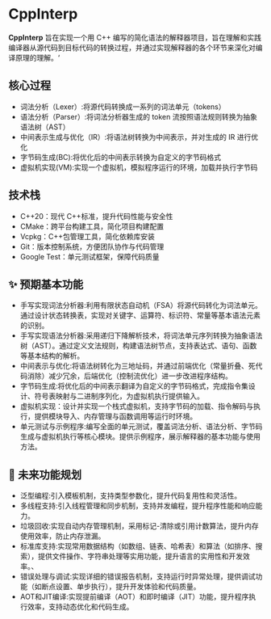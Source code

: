 ﻿# CppInterp

 **CppInterp** 旨在实现一个用 C++ 编写的简化语法的解释器项目，旨在理解和实践编译器从源代码到目标代码的转换过程，并通过实现解释器的各个环节来深化对编译原理的理解。‘


 ## 核心过程

- 词法分析（Lexer）:将源代码转换成一系列的词法单元（tokens）
- 语法分析（Parser）:将词法分析器生成的 token 流按照语法规则转换为抽象语法树（AST）
- 中间表示生成与优化（IR）:将语法树转换为中间表示，并对生成的 IR 进行优化
- 字节码生成(BC):将优化后的中间表示转换为自定义的字节码格式
- 虚拟机实现(VM):实现一个虚拟机，模拟程序运行的环境，加载并执行字节码

## 技术栈

- C++20：现代 C++标准，提升代码性能与安全性
- CMake：跨平台构建工具，简化项目构建配置
- Vcpkg：C++包管理工具，简化依赖库安装
- Git：版本控制系统，方便团队协作与代码管理
- Google Test：单元测试框架，保障代码质量


## ✨ 预期基本功能
- 手写实现词法分析器:利用有限状态自动机（FSA）将源代码转化为词法单元。通过设计状态转换表，实现对关键字、运算符、标识符、常量等基本语法元素的识别。
- 手写实现语法分析器:采用递归下降解析技术，将词法单元序列转换为抽象语法树（AST）。通过定义文法规则，构建语法树节点，支持表达式、语句、函数等基本结构的解析。
- 中间表示与优化:将语法树转化为三地址码，并通过前端优化（常量折叠、死代码消除）减少冗余，后端优化（控制流优化）进一步改进程序结构。
- 字节码生成:将优化后的中间表示翻译为自定义的字节码格式，完成指令集设计、符号表映射与二进制序列化，为虚拟机执行提供输入。
- 虚拟机实现：设计并实现一个栈式虚拟机，支持字节码的加载、指令解码与执行，提供模块导入、内存管理与函数调用等运行时环境。
- 单元测试与示例程序:编写全面的单元测试，覆盖词法分析、语法分析、字节码生成与虚拟机执行等核心模块。提供示例程序，展示解释器的基本功能与使用方法。

## 🚀 未来功能规划
- 泛型编程:引入模板机制，支持类型参数化，提升代码复用性和灵活性。
- 多线程支持:引入线程管理和同步机制，支持并发编程，提升程序性能和响应能力。
- 垃圾回收:实现自动内存管理机制，采用标记-清除或引用计数算法，提升内存使用效率，防止内存泄漏。
- 标准库支持:实现常用数据结构（如数组、链表、哈希表）和算法（如排序、搜索），提供文件操作、字符串处理等实用功能，提升语言的实用性和开发效率。、
- 错误处理与调试:实现详细的错误报告机制，支持运行时异常处理，提供调试功能（如断点设置、单步执行），提升开发体验和代码质量。
- AOT和JIT编译:实现提前编译（AOT）和即时编译（JIT）功能，提升程序执行效率，支持动态优化和代码生成。